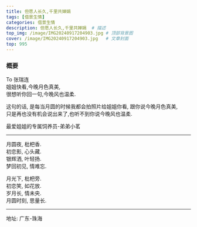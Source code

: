 ```yaml
---
title: 但愿人长久,千里共婵娟
tags: [借景生情] 
categories: 借景生情 
description: 但愿人长久,千里共婵娟  # 描述
top_img: /image/IMG20240917204903.jpg # 顶部背景图
cover: /image/IMG20240917204903.jpg   # 文章封面
top: 995
---
```


### 概要 

To 张瑞连    
姐姐快看,今晚月色真美,    
很想听你回一句,今晚风也温柔.    
  
  
这句的话, 是每当月圆的时候我都会拍照片给姐姐你看, 跟你说今晚月色真美,    
只是再也没有机会说出来了,也听不到你说今晚风也温柔.       

最爱姐姐的专属饲养员-弟弟小茗  

---   

月圆夜, 枇杷香.  
初恋影, 心头藏.  
银辉洒, 叶轻扬.  
梦回初见, 情难忘.   

月光下, 枇杷旁.  
初恋笑, 如花放.  
岁月长, 情未央.  
月圆时刻, 思量长.  

---    

地址: 广东-珠海